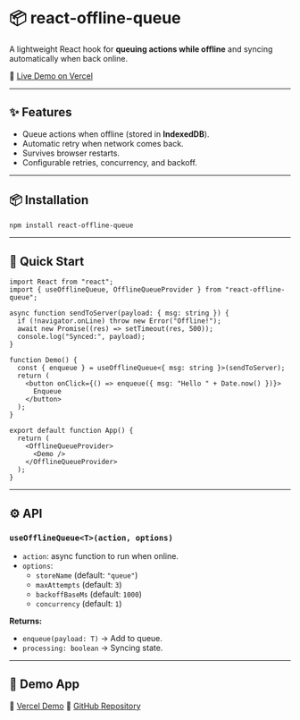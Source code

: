 # 📦 react-offline-queue

A lightweight React hook for **queuing actions while offline** and syncing automatically when back online.

🔗 [Live Demo on Vercel](https://your-vercel-demo-url.vercel.app)

---

## ✨ Features
- Queue actions when offline (stored in **IndexedDB**).
- Automatic retry when network comes back.
- Survives browser restarts.
- Configurable retries, concurrency, and backoff.

---

## 📦 Installation
```bash
npm install react-offline-queue
```

---

## 🚀 Quick Start
```tsx
import React from "react";
import { useOfflineQueue, OfflineQueueProvider } from "react-offline-queue";

async function sendToServer(payload: { msg: string }) {
  if (!navigator.onLine) throw new Error("Offline!");
  await new Promise((res) => setTimeout(res, 500));
  console.log("Synced:", payload);
}

function Demo() {
  const { enqueue } = useOfflineQueue<{ msg: string }>(sendToServer);
  return (
    <button onClick={() => enqueue({ msg: "Hello " + Date.now() })}>
      Enqueue
    </button>
  );
}

export default function App() {
  return (
    <OfflineQueueProvider>
      <Demo />
    </OfflineQueueProvider>
  );
}
```

---

## ⚙️ API

### `useOfflineQueue<T>(action, options)`
- `action`: async function to run when online.
- `options`:  
  - `storeName` (default: `"queue"`)
  - `maxAttempts` (default: `3`)
  - `backoffBaseMs` (default: `1000`)
  - `concurrency` (default: `1`)

**Returns:**
- `enqueue(payload: T)` → Add to queue.
- `processing: boolean` → Syncing state.

---

## 👀 Demo App 
🔗 [Vercel Demo](https://your-vercel-demo-url.vercel.app)
🔗 [GitHub Repository](https://github.com/your-repo-url)